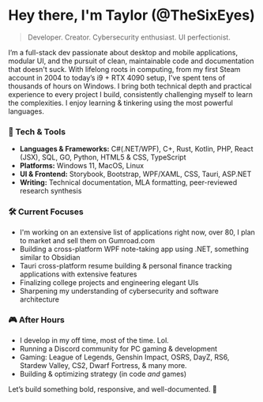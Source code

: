 # Hey there, I'm Taylor (@TheSixEyes)

> Developer. Creator. Cybersecurity enthusiast. UI perfectionist.

I’m a full-stack dev passionate about desktop and mobile applications, modular UI, and the pursuit of clean, maintainable code and documentation that doesn't suck. 
With lifelong roots in computing, from my first Steam account in 2004 to today’s i9 + RTX 4090 setup, I've spent tens of thousands of hours on Windows.
I bring both technical depth and practical experience to every project I build, consistently challenging myself to learn the complexities. 
I enjoy learning & tinkering using the most powerful languages.

### 🔧 Tech & Tools
- **Languages & Frameworks:** C#(.NET/WPF), C+, Rust, Kotlin, PHP, React (JSX), SQL, GO, Python, HTML5 & CSS, TypeScript
- **Platforms:** Windows 11, MacOS, Linux
- **UI & Frontend:** Storybook, Bootstrap, WPF/XAML, CSS, Tauri, ASP.NET
- **Writing:** Technical documentation, MLA formatting, peer-reviewed research synthesis

### 🛠️ Current Focuses
- I'm working on an extensive list of applications right now, over 80, I plan to market and sell them on Gumroad.com
- Building a cross-platform WPF note-taking app using .NET, something similar to Obsidian
- Tauri cross-platform resume building & personal finance tracking applications with extensive features
- Finalizing college projects and engineering elegant UIs
- Sharpening my understanding of cybersecurity and software architecture

### 🎮 After Hours
- I develop in my off time, most of the time. Lol.
- Running a Discord community for PC gaming & development
- Gaming: League of Legends, Genshin Impact, OSRS, DayZ, RS6, Stardew Valley, CS2, Dwarf Fortress, & many more.
- Building & optimizing strategy (in code *and* games)

Let’s build something bold, responsive, and well-documented. 🚀

<!---
TheSixEyes/TheSixEyes is a ✨ special ✨ repository because its `README.md` (this file) appears on your GitHub profile.
You can click the Preview link to take a look at your changes.
--->
